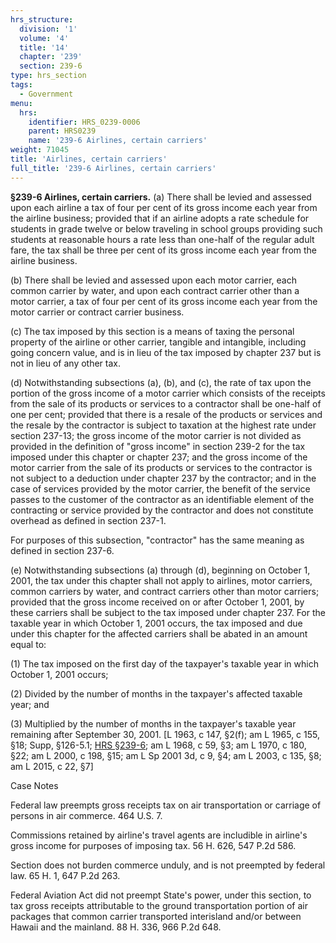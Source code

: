 ```yaml
---
hrs_structure:
  division: '1'
  volume: '4'
  title: '14'
  chapter: '239'
  section: 239-6
type: hrs_section
tags:
  - Government
menu:
  hrs:
    identifier: HRS_0239-0006
    parent: HRS0239
    name: '239-6 Airlines, certain carriers'
weight: 71045
title: 'Airlines, certain carriers'
full_title: '239-6 Airlines, certain carriers'
---
```

**§239-6 Airlines, certain carriers.** (a) There shall be levied and assessed upon each airline a tax of four per cent of its gross income each year from the airline business; provided that if an airline adopts a rate schedule for students in grade twelve or below traveling in school groups providing such students at reasonable hours a rate less than one-half of the regular adult fare, the tax shall be three per cent of its gross income each year from the airline business.

(b) There shall be levied and assessed upon each motor carrier, each common carrier by water, and upon each contract carrier other than a motor carrier, a tax of four per cent of its gross income each year from the motor carrier or contract carrier business.

(c) The tax imposed by this section is a means of taxing the personal property of the airline or other carrier, tangible and intangible, including going concern value, and is in lieu of the tax imposed by chapter 237 but is not in lieu of any other tax.

(d) Notwithstanding subsections (a), (b), and (c), the rate of tax upon the portion of the gross income of a motor carrier which consists of the receipts from the sale of its products or services to a contractor shall be one-half of one per cent; provided that there is a resale of the products or services and the resale by the contractor is subject to taxation at the highest rate under section 237-13; the gross income of the motor carrier is not divided as provided in the definition of "gross income" in section 239-2 for the tax imposed under this chapter or chapter 237; and the gross income of the motor carrier from the sale of its products or services to the contractor is not subject to a deduction under chapter 237 by the contractor; and in the case of services provided by the motor carrier, the benefit of the service passes to the customer of the contractor as an identifiable element of the contracting or service provided by the contractor and does not constitute overhead as defined in section 237-1.

For purposes of this subsection, "contractor" has the same meaning as defined in section 237-6.

(e) Notwithstanding subsections (a) through (d), beginning on October 1, 2001, the tax under this chapter shall not apply to airlines, motor carriers, common carriers by water, and contract carriers other than motor carriers; provided that the gross income received on or after October 1, 2001, by these carriers shall be subject to the tax imposed under chapter 237\. For the taxable year in which October 1, 2001 occurs, the tax imposed and due under this chapter for the affected carriers shall be abated in an amount equal to:

(1) The tax imposed on the first day of the taxpayer's taxable year in which October 1, 2001 occurs;

(2) Divided by the number of months in the taxpayer's affected taxable year; and

(3) Multiplied by the number of months in the taxpayer's taxable year remaining after September 30, 2001\. [L 1963, c 147, §2(f); am L 1965, c 155, §18; Supp, §126-5.1; [HRS §239-6](/title-14/chapter-239/section-239-6/); am L 1968, c 59, §3; am L 1970, c 180, §22; am L 2000, c 198, §15; am L Sp 2001 3d, c 9, §4; am L 2003, c 135, §8; am L 2015, c 22, §7]

Case Notes

Federal law preempts gross receipts tax on air transportation or carriage of persons in air commerce. 464 U.S. 7.

Commissions retained by airline's travel agents are includible in airline's gross income for purposes of imposing tax. 56 H. 626, 547 P.2d 586.

Section does not burden commerce unduly, and is not preempted by federal law. 65 H. 1, 647 P.2d 263.

Federal Aviation Act did not preempt State's power, under this section, to tax gross receipts attributable to the ground transportation portion of air packages that common carrier transported interisland and/or between Hawaii and the mainland. 88 H. 336, 966 P.2d 648.